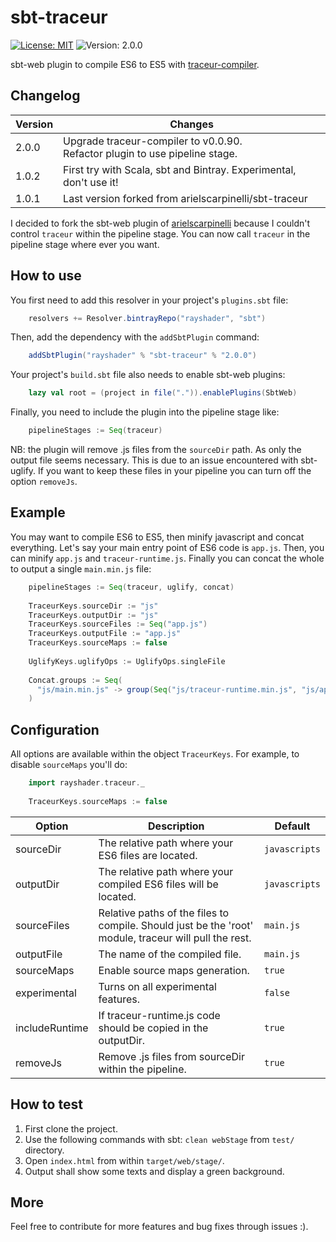 sbt-traceur
===========
[![License: MIT](https://img.shields.io/badge/License-MIT-yellow.svg)](https://github.com/LuigiPeace/sbt-traceur/blob/master/LICENSE)
![Version: 2.0.0](https://img.shields.io/badge/version-2.0.0-green.svg)

sbt-web plugin to compile ES6 to ES5 with [traceur-compiler](https://github.com/google/traceur-compiler).

Changelog
---------
Version | Changes
--------|-----------------------------------------
 2.0.0  | Upgrade traceur-compiler to v0.0.90.<br>Refactor plugin to use pipeline stage.
 1.0.2  | First try with Scala, sbt and Bintray. Experimental, don't use it!
 1.0.1  | Last version forked from arielscarpinelli/sbt-traceur

I decided to fork the sbt-web plugin of [arielscarpinelli](https://github.com/arielscarpinelli) because I couldn't control `traceur` within the pipeline stage.
You can now call `traceur` in the pipeline stage where ever you want.


How to use
----------
You first need to add this resolver in your project's `plugins.sbt` file:

```scala
    resolvers += Resolver.bintrayRepo("rayshader", "sbt")
```

Then, add the dependency with the `addSbtPlugin` command:

```scala
    addSbtPlugin("rayshader" % "sbt-traceur" % "2.0.0")
```

Your project's `build.sbt` file also needs to enable sbt-web plugins:

```scala
    lazy val root = (project in file(".")).enablePlugins(SbtWeb)
```

Finally, you need to include the plugin into the pipeline stage like:

```scala
    pipelineStages := Seq(traceur)
```

NB: the plugin will remove .js files from the `sourceDir` path. As only the output file seems necessary.
This is due to an issue encountered with sbt-uglify. If you want to keep these files in your pipeline
you can turn off the option `removeJs`.

Example
-------
You may want to compile ES6 to ES5, then minify javascript and concat everything.
Let's say your main entry point of ES6 code is `app.js`.
Then, you can minify `app.js` and `traceur-runtime.js`.
Finally you can concat the whole to output a single `main.min.js` file:

```scala
    pipelineStages := Seq(traceur, uglify, concat)
    
    TraceurKeys.sourceDir := "js"
    TraceurKeys.outputDir := "js"
    TraceurKeys.sourceFiles := Seq("app.js")
    TraceurKeys.outputFile := "app.js"
    TraceurKeys.sourceMaps := false
    
    UglifyKeys.uglifyOps := UglifyOps.singleFile
    
    Concat.groups := Seq(
      "js/main.min.js" -> group(Seq("js/traceur-runtime.min.js", "js/app.min.js"))
    )
```


Configuration
-------------
All options are available within the object `TraceurKeys`.
For example, to disable `sourceMaps` you'll do:

```scala
    import rayshader.traceur._
    
    TraceurKeys.sourceMaps := false
```

Option          | Description                                                                                          | Default
----------------|------------------------------------------------------------------------------------------------------|----------
sourceDir       | The relative path where your ES6 files are located.                                                  | `javascripts`
outputDir       | The relative path where your compiled ES6 files will be located.                                     | `javascripts`
sourceFiles     | Relative paths of the files to compile. Should just be the 'root' module, traceur will pull the rest.| `main.js`
outputFile      | The name of the compiled file.                                                                       | `main.js`
sourceMaps      | Enable source maps generation.                                                                       | `true`
experimental    | Turns on all experimental features.                                                                  | `false`
includeRuntime  | If traceur-runtime.js code should be copied in the outputDir.                                        | `true`
removeJs        | Remove .js files from sourceDir within the pipeline.                                                 | `true`


How to test
-----------
 1. First clone the project.
 2. Use the following commands with sbt: `clean webStage` from `test/` directory.
 3. Open `index.html` from within `target/web/stage/`.
 4. Output shall show some texts and display a green background.


More
----
Feel free to contribute for more features and bug fixes through issues :).